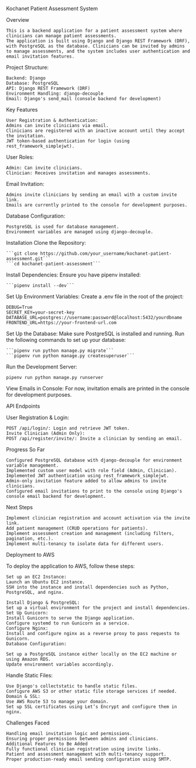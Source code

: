 Kochanet Patient Assessment System

Overview

    This is a backend application for a patient assessment system where clinicians can manage patient assessments.
    The application is built using Django and Django REST Framework (DRF), with PostgreSQL as the database. Clinicians can be invited by admins to manage assessments, and the system includes user authentication and email invitation features.

Project Structure:

    Backend: Django
    Database: PostgreSQL
    API: Django REST Framework (DRF)
    Environment Handling: django-decouple
    Email: Django's send_mail (console backend for development)

Key Features

    User Registration & Authentication:
    Admins can invite clinicians via email.
    Clinicians are registered with an inactive account until they accept the invitation.
    JWT token-based authentication for login (using rest_framework_simplejwt).

User Roles:

    Admin: Can invite clinicians.
    Clinician: Receives invitation and manages assessments.

Email Invitation:

    Admins invite clinicians by sending an email with a custom invite link.
    Emails are currently printed to the console for development purposes.

Database Configuration:

    PostgreSQL is used for database management.
    Environment variables are managed using django-decouple.

Installation
Clone the Repository:

    ```git clone https://github.com/your_username/kochanet-patient-assessment.git```
    ```cd kochanet-patient-assessment```

Install Dependencies: Ensure you have pipenv installed:

    ```pipenv install --dev```

Set Up Environment Variables: Create a .env file in the root of the project:

    DEBUG=True
    SECRET_KEY=your-secret-key
    DATABASE_URL=postgres://username:password@localhost:5432/yourdbname
    FRONTEND_URL=https://your-frontend-url.com

Set Up the Database: Make sure PostgreSQL is installed and running. Run the following commands to set up your database:

    ```pipenv run python manage.py migrate```
    ```pipenv run python manage.py createsuperuser```

Run the Development Server:

    pipenv run python manage.py runserver

View Emails in Console: For now, invitation emails are printed in the console for development purposes.

API Endpoints

User Registration & Login:

    POST /api/login/: Login and retrieve JWT token.
    Invite Clinician (Admin Only):
    POST /api/register/invite/: Invite a clinician by sending an email.

Progress So Far

    Configured PostgreSQL database with django-decouple for environment variable management.
    Implemented custom user model with role field (Admin, Clinician).
    Implemented JWT authentication using rest_framework_simplejwt.
    Admin-only invitation feature added to allow admins to invite clinicians.
    Configured email invitations to print to the console using Django's console email backend for development.

Next Steps

    Implement clinician registration and account activation via the invite link.
    Add patient management (CRUD operations for patients).
    Implement assessment creation and management (including filters, pagination, etc.).
    Implement multi-tenancy to isolate data for different users.

Deployment to AWS

To deploy the application to AWS, follow these steps:

    Set up an EC2 Instance:
    Launch an Ubuntu EC2 instance.
    SSH into the instance and install dependencies such as Python, PostgreSQL, and nginx.

    Install Django & PostgreSQL:
    Set up a virtual environment for the project and install dependencies.
    Set Up Gunicorn:
    Install Gunicorn to serve the Django application.
    Configure systemd to run Gunicorn as a service.
    Configure Nginx:
    Install and configure nginx as a reverse proxy to pass requests to Gunicorn.
    Database Configuration:

    Set up a PostgreSQL instance either locally on the EC2 machine or using Amazon RDS.
    Update environment variables accordingly.

Handle Static Files:

    Use Django's collectstatic to handle static files.
    Configure AWS S3 or other static file storage services if needed.
    Domain & SSL:
    Use AWS Route 53 to manage your domain.
    Set up SSL certificates using Let’s Encrypt and configure them in nginx.

Challenges Faced

    Handling email invitation logic and permissions.
    Ensuring proper permissions between admins and clinicians.
    Additional Features to Be Added
    Fully functional clinician registration using invite links.
    Patient and assessment management with multi-tenancy support.
    Proper production-ready email sending configuration using SMTP.

